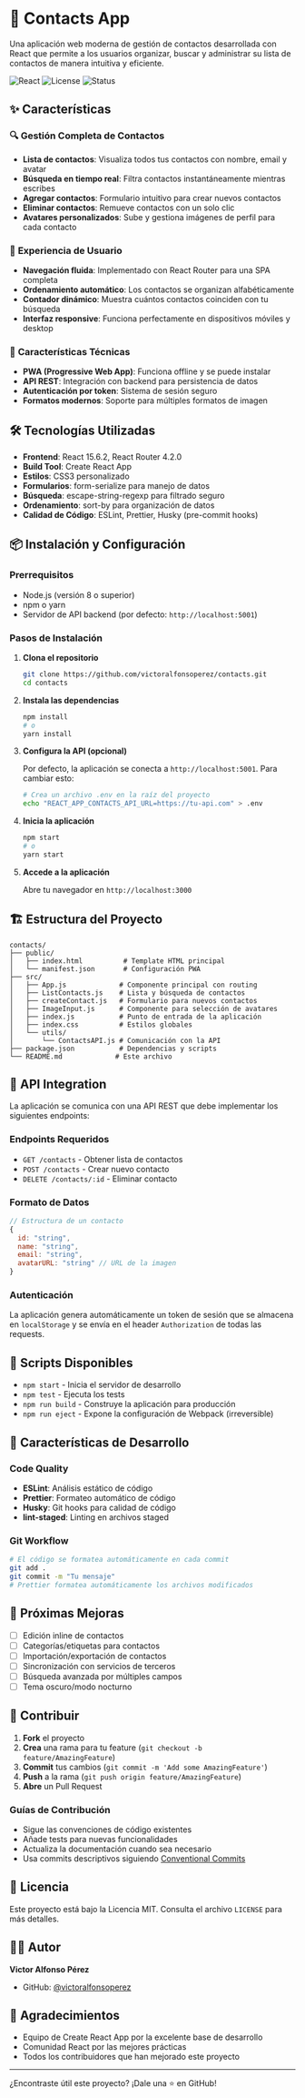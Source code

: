 # 📇 Contacts App

Una aplicación web moderna de gestión de contactos desarrollada con React que permite a los usuarios organizar, buscar y administrar su lista de contactos de manera intuitiva y eficiente.

![React](https://img.shields.io/badge/React-15.6.2-blue?logo=react)
![License](https://img.shields.io/badge/License-MIT-green)
![Status](https://img.shields.io/badge/Status-Active-success)

## ✨ Características

### 🔍 **Gestión Completa de Contactos**
- **Lista de contactos**: Visualiza todos tus contactos con nombre, email y avatar
- **Búsqueda en tiempo real**: Filtra contactos instantáneamente mientras escribes
- **Agregar contactos**: Formulario intuitivo para crear nuevos contactos
- **Eliminar contactos**: Remueve contactos con un solo clic
- **Avatares personalizados**: Sube y gestiona imágenes de perfil para cada contacto

### 🚀 **Experiencia de Usuario**
- **Navegación fluida**: Implementado con React Router para una SPA completa
- **Ordenamiento automático**: Los contactos se organizan alfabéticamente
- **Contador dinámico**: Muestra cuántos contactos coinciden con tu búsqueda
- **Interfaz responsive**: Funciona perfectamente en dispositivos móviles y desktop

### 🔧 **Características Técnicas**
- **PWA (Progressive Web App)**: Funciona offline y se puede instalar
- **API REST**: Integración con backend para persistencia de datos
- **Autenticación por token**: Sistema de sesión seguro
- **Formatos modernos**: Soporte para múltiples formatos de imagen

## 🛠️ Tecnologías Utilizadas

- **Frontend**: React 15.6.2, React Router 4.2.0
- **Build Tool**: Create React App
- **Estilos**: CSS3 personalizado
- **Formularios**: form-serialize para manejo de datos
- **Búsqueda**: escape-string-regexp para filtrado seguro
- **Ordenamiento**: sort-by para organización de datos
- **Calidad de Código**: ESLint, Prettier, Husky (pre-commit hooks)

## 📦 Instalación y Configuración

### Prerrequisitos
- Node.js (versión 8 o superior)
- npm o yarn
- Servidor de API backend (por defecto: `http://localhost:5001`)

### Pasos de Instalación

1. **Clona el repositorio**
   ```bash
   git clone https://github.com/victoralfonsoperez/contacts.git
   cd contacts
   ```

2. **Instala las dependencias**
   ```bash
   npm install
   # o
   yarn install
   ```

3. **Configura la API (opcional)**
   
   Por defecto, la aplicación se conecta a `http://localhost:5001`. Para cambiar esto:
   ```bash
   # Crea un archivo .env en la raíz del proyecto
   echo "REACT_APP_CONTACTS_API_URL=https://tu-api.com" > .env
   ```

4. **Inicia la aplicación**
   ```bash
   npm start
   # o
   yarn start
   ```

5. **Accede a la aplicación**
   
   Abre tu navegador en `http://localhost:3000`

## 🏗️ Estructura del Proyecto

```
contacts/
├── public/
│   ├── index.html          # Template HTML principal
│   └── manifest.json       # Configuración PWA
├── src/
│   ├── App.js             # Componente principal con routing
│   ├── ListContacts.js    # Lista y búsqueda de contactos
│   ├── createContact.js   # Formulario para nuevos contactos
│   ├── ImageInput.js      # Componente para selección de avatares
│   ├── index.js           # Punto de entrada de la aplicación
│   ├── index.css          # Estilos globales
│   └── utils/
│       └── ContactsAPI.js # Comunicación con la API
├── package.json           # Dependencias y scripts
└── README.md             # Este archivo
```

## 🔌 API Integration

La aplicación se comunica con una API REST que debe implementar los siguientes endpoints:

### Endpoints Requeridos

- `GET /contacts` - Obtener lista de contactos
- `POST /contacts` - Crear nuevo contacto
- `DELETE /contacts/:id` - Eliminar contacto

### Formato de Datos

```javascript
// Estructura de un contacto
{
  id: "string",
  name: "string",
  email: "string",
  avatarURL: "string" // URL de la imagen
}
```

### Autenticación

La aplicación genera automáticamente un token de sesión que se almacena en `localStorage` y se envía en el header `Authorization` de todas las requests.

## 🚀 Scripts Disponibles

- `npm start` - Inicia el servidor de desarrollo
- `npm test` - Ejecuta los tests
- `npm run build` - Construye la aplicación para producción
- `npm run eject` - Expone la configuración de Webpack (irreversible)

## 🎨 Características de Desarrollo

### Code Quality
- **ESLint**: Análisis estático de código
- **Prettier**: Formateo automático de código
- **Husky**: Git hooks para calidad de código
- **lint-staged**: Linting en archivos staged

### Git Workflow
```bash
# El código se formatea automáticamente en cada commit
git add .
git commit -m "Tu mensaje"
# Prettier formatea automáticamente los archivos modificados
```

## 🌟 Próximas Mejoras

- [ ] Edición inline de contactos
- [ ] Categorías/etiquetas para contactos
- [ ] Importación/exportación de contactos
- [ ] Sincronización con servicios de terceros
- [ ] Búsqueda avanzada por múltiples campos
- [ ] Tema oscuro/modo nocturno

## 🤝 Contribuir

1. **Fork** el proyecto
2. **Crea** una rama para tu feature (`git checkout -b feature/AmazingFeature`)
3. **Commit** tus cambios (`git commit -m 'Add some AmazingFeature'`)
4. **Push** a la rama (`git push origin feature/AmazingFeature`)
5. **Abre** un Pull Request

### Guías de Contribución

- Sigue las convenciones de código existentes
- Añade tests para nuevas funcionalidades
- Actualiza la documentación cuando sea necesario
- Usa commits descriptivos siguiendo [Conventional Commits](https://conventionalcommits.org/)

## 📄 Licencia

Este proyecto está bajo la Licencia MIT. Consulta el archivo `LICENSE` para más detalles.

## 👨‍💻 Autor

**Victor Alfonso Pérez**
- GitHub: [@victoralfonsoperez](https://github.com/victoralfonsoperez)

## 🙏 Agradecimientos

- Equipo de Create React App por la excelente base de desarrollo
- Comunidad React por las mejores prácticas
- Todos los contribuidores que han mejorado este proyecto

---

¿Encontraste útil este proyecto? ¡Dale una ⭐ en GitHub!